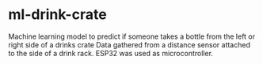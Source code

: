 # ml-drink-crate

Machine learning model to predict if someone takes a bottle from the left or right side of a drinks crate
Data gathered from a distance sensor attached to the side of a drink rack.
ESP32 was used as microcontroller.
